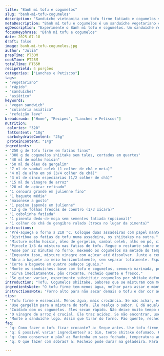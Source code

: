 ```yaml
---
title: "Bánh mì tofu e cogumelos"
slug: "banh-mi-tofu-cogumelos"
description: "Sanduíche vietnamita com tofu firme fatiado e cogumelos shiitake, marinado em molho hoisin temperado com cinco especiarias e sambal oelek. Vegetariano, sem lactose e livre de nozes. Os legumes, como cenoura e pepino, são marinados levemente em vinagre de arroz e açúcar para trazer acidez e crocância, complementados por folhas frescas de coentro e pimenta dedo-de-moça opcional. Tudo servido numa baguete crocante com um toque de maionese. Cozimento no forno a temperatura alta para dourar e suculência, preparo ágil em cerca de 50 minutos."
metaDescription: "Bánh mì tofu e cogumelos é um sanduíche vegetariano com sabores orientais e frescor. Ideal para quem busca uma refeição leve e saborosa"
ogDescription: "Experimente o Bánh mì tofu e cogumelos. Um sanduíche recheado, misturando tofu e cogumelos com temperos que encantam o paladar"
focusKeyphrase: "Bánh mì tofu e cogumelos"
date: 2025-07-18
draft: false
image: banh-mi-tofu-cogumelos.jpg
author: "Julia"
prepTime: PT30M
cookTime: PT25M
totalTime: PT55M
recipeYield: 4 porções
categories: ["Lanches e Petiscos"]
tags:
- "vegetariano"
- "rápido"
- "sanduíches"
- "asiático"
keywords:
- "vegan sandwich"
- "culinária asiática"
- "refeição leve"
breadcrumb: ["Home", "Recipes", "Lanches e Petiscos"]
nutrition: 
 calories: "320"
 fatContent: "18g"
 carbohydrateContent: "25g"
 proteinContent: "14g"
ingredients:
- "250 g de tofu firme em fatias finas"
- "300 g de cogumelos shiitake sem talos, cortados em quartos"
- "40 ml de molho hoisin"
- "50 ml de óleo de gergelim"
- "7 ml de sambal oelek (1 colher de chá e meia)"
- "4 ml de alho em pó (3/4 colher de chá)"
- "3 ml de cinco especiarias (1/2 colher de chá)"
- "15 ml de vinagre de arroz"
- "20 ml de açúcar refinado"
- "1 cenoura grande em julienne fino"
- "1 baguete média"
- "maionese a gosto"
- "1 pepino japonês em julienne"
- "12 g de folhas frescas de coentro (1/3 xícara)"
- "1 cebolinha fatiada"
- "1 pimenta dedo-de-moça sem sementes fatiada (opcional)"
- "1 colher de chá de gengibre ralado (troca no lugar da pimenta)"
instructions:
- "Pré-aqueça o forno a 210 °C. Coloque duas assadeiras com papel manteiga."
- "Distribua as fatias de tofu numa assadeira, os shiitakes na outra."
- "Misture molho hoisin, óleo de gergelim, sambal oelek, alho em pó, cinco especiarias e gengibre ralado."
- "Pincele 1/3 da mistura nas fatias de tofu. Regue o restante sobre os cogumelos. Mexa para cobrir bem."
- "Asse por 22 minutos no forno, mexendo os cogumelos na metade do tempo. Tofu assa só de um lado."
- "Enquanto isso, misture vinagre com açúcar até dissolver. Junte a cenoura em julienne, deixe macerar 12 minutos. Escorra."
- "Abra a baguete ao meio horizontalmente, sem separar totalmente. Espalhe maionese no interior."
- "Corte a baguete em quatro pedaços iguais."
- "Monte os sanduíches: base com tofu e cogumelos, cenoura marinada, pepino, coentro, cebolinha e pimenta a gosto."
- "Sirva imediatamente, pão crocante, recheio quente e fresco."
- "Se quiser variar, experimente substituir cogumelos por shitake defumado ou shiitake fresco misturado com cenoura assada no forno."
introduction: "Tofu. Cogumelos shiitake. Sabores que se misturam com molho hoisin, toque picante do sambal e aroma das cinco especiarias. Cenoura crocante marinada no vinagre de arroz e açúcar traz acidez e suavidade. Pão baguete fresco para segurar tudo. Coentro e pimenta adicionam frescor e calor. Rápido para montar, não exige muito tempo. Óleo de gergelim para aquele cheiro inconfundível, meio asiático, meio brasileiro. Prepare e sinta o mix. Um lanche que vai além do comum. Vegetariano, levinho, cheio de personalidade. Sirva logo, antes que o pão murche. Vale o salto para cozinha oriental com toque caseiro."
ingredientsNote: "O tofu firme tem menos água, melhor para assar e manter formato. Pode trocar óleo vegetal por óleo de gergelim para sabor mais marcante. Cogumelos shiitake secam rápido no forno, atenção para não queimar. O vinagre de arroz essencial para dar acidez sutil, mas pode usar vinagre branco se não encontrar. Cenoura em julienne fina pega melhor o tempero do molho e fica crocante. A pimenta dedo-de-moça é opcional, mas traz frescor e leve ardência característicos. Gengibre ralado entra como toque especial, substituindo parte da picância do sambal para quem quer algo ligeiramente mais suave. A maionese pode ser vegana se preferir tirar ingredientes de origem animal."
instructionsNote: "Forno alto para não secar demais o tofu e dar cor aos cogumelos, ficar com cara dourada e apetitosa. Pincelar o molho ajuda na fixação dos sabores, espalhe bem para cobrir tudo. Mexer cogumelos ao meio da cocção evita que grudem e queimem, cuidado para não virar o tofu, basta deixar assar um lado só. A marinada da cenoura precisa de tempo mesmo, mas não exagere para não perder crocância. Pão cortado pela metade sem soltar permite segurar o recheio bem, evitar que derrame. Recheie logo que o tofu sair do forno. Se quiser um twist, dá para torrar o pão antes para crocância extra. Monte rápido, come quente ou morno, senão o pão absorve umidade e murcha. Tudo é simples mas exige atenção nas etapas para não perder textura e sabor."
tips:
- "Tofu firme é essencial. Menos água, mais crocância. Se não achar, escolha outro tipo. Mas o firme é o melhor. Por que? Mantém as fatias bonitas ao assar."
- "Use gergelim para a mistura do tofu. Ele realça o sabor. E dá aquele cheirinho de comida asiática. Alternativa: óleos de oliva ou outros. Mas o de gergelim aqui é o destaque."
- "Cuidado com os cogumelos. Eles secam rápido. Não deixe muito tempo no forno. Fique de olho. Mexa na metade para não grudar. Queremos a textura perfeita, não queimados."
- "O vinagre de arroz é crucial. Ele traz acidez. Se não encontrar, use vinagre branco. Mas cuidado, o sabor vai mudar. Marinada da cenoura, não exagere. Tempo é importante."
- "Monte o sanduíche logo. Assim que tirar do forno. Pão quente, recheio quente, tudo junto. Se montar depois, o pão absorve umidade e murcha. Quer um pão crocante? Toste antes."
faq:
- "q: Como fazer o tofu ficar crocante? a: Seque antes. Use tofu firme, menos água. Asse em temperatura alta. Não vire. Um lado, crocante, o outro, suculento."
- "q: É possível variar ingredientes? a: Sim, tente shitake defumado. Ou cenoura assada. Mistura com abobrinha também dá certo. Tudo depende do que você tem em casa."
- "q: Como conservar o pão? a: Mantenha em saco fechado, temperatura ambiente. Não coloque na geladeira. Não é ideal. Oufinja o pão na torradeira, antes de servir."
- "q: O que fazer com sobras? a: Recheio pode durar na geladeira. Para uma refeição rápida. Mas como o pão murcha, monte sempre que for comer. Fresquinho é melhor."

---
```

